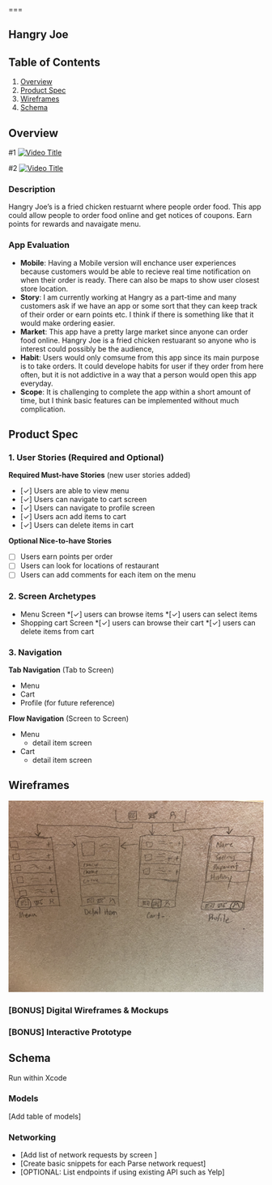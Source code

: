
===

## Hangry Joe

## Table of Contents

1. [Overview](#Overview)
2. [Product Spec](#Product-Spec)
3. [Wireframes](#Wireframes)
4. [Schema](#Schema)

## Overview
#1
[![Video Title](http://img.youtube.com/vi/nr_CVxQsW5E/0.jpg)](http://www.youtube.com/watch?v=nr_CVxQsW5E)

#2
[![Video Title](http://img.youtube.com/vi/nr_CVxQsW5E/0.jpg)](http://www.youtube.com/watch?v=nr_CVxQsW5E)

### Description

Hangry Joe’s is a fried chicken restuarnt where people order food. This app could allow people to order food online and get notices of coupons. Earn points for rewards and navaigate menu.


### App Evaluation

- **Mobile**: Having a Mobile version will enchance user experiences because customers would be able to recieve real time notification on when their order is ready. There can also be maps to show user closest store location.
- **Story**: I am currently working at Hangry as a part-time and many customers ask if we have an app or some sort that they can keep track of their order or earn points etc. I think if there is something like that it would make ordering easier.
- **Market**: This app have a pretty large market since anyone can order food online. Hangry Joe is a fried chicken restuarant so anyone who is interest could possibly be the audience,
- **Habit**: Users would only comsume from this app since its main purpose is to take orders. It could develope habits for user if they order from here often, but it is not addictive in a way that a person would open this app everyday.
- **Scope**: It is challenging to complete the app within a short amount of time, but I think basic features can be implemented without much complication.



## Product Spec

### 1. User Stories (Required and Optional)

**Required Must-have Stories** (new user stories added)

- [✓] Users are able to view menu
- [✓] Users can navigate to cart screen
- [✓] Users can navigate to profile screen
- [✓] Users acn add items to cart
- [✓] Users can delete items in cart

**Optional Nice-to-have Stories**

- [ ] Users earn points per order
- [ ] Users can look for locations of restaurant
- [ ] Users can add comments for each item on the menu

### 2. Screen Archetypes

- Menu Screen
  *[✓] users can browse items
  *[✓] users can select items
- Shopping cart Screen
  *[✓] users can browse their cart
  *[✓] users can delete items from cart

### 3. Navigation

**Tab Navigation** (Tab to Screen)

* Menu
* Cart
* Profile (for future reference)

**Flow Navigation** (Screen to Screen)

- Menu
  * detail item screen
- Cart
  * detail item screen


## Wireframes

<img src="tempImagexD5Qzm.jpg" width=600>

### [BONUS] Digital Wireframes & Mockups

### [BONUS] Interactive Prototype

## Schema 

Run within Xcode

### Models

[Add table of models]

### Networking

- [Add list of network requests by screen ]
- [Create basic snippets for each Parse network request]
- [OPTIONAL: List endpoints if using existing API such as Yelp]
